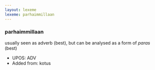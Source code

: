 ```yaml
---
layout: lexeme
lexeme: parhaimmillaan
---
```


###  parhaimmillaan

usually seen as adverb (best), but can be analysed as a form of *paras* (best)
* UPOS:  ADV
* Added from:  kotus

